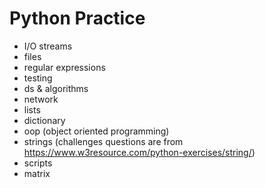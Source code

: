 # Python Practice

- I/O streams
- files
- regular expressions
- testing
- ds & algorithms
- network
- lists
- dictionary
- oop (object oriented programming)
- strings (challenges questions are from https://www.w3resource.com/python-exercises/string/)
- scripts
- matrix